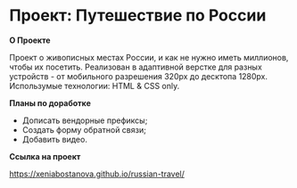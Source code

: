 # Проект: Путешествие по России

**О Проекте**

Проект о живописных местах России, и как не нужно иметь миллионов, чтобы их посетить. Реализован в адаптивной верстке для разных устройств - от мобильного разрешения 320px до десктопа 1280px. Использумые технологии: HTML & CSS only.

**Планы по доработке**

* Дописать вендорные префиксы;
* Создать форму обратной связи;
* Добавить видео.

**Ссылка на проект**

https://xeniabostanova.github.io/russian-travel/
